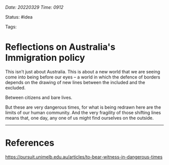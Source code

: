 *Date: 20220329 Time: 0912*

Status: #idea 

Tags:

# Reflections on Australia's Immigration policy

This isn’t just about Australia. This is about a new world that we are seeing come into being before our eyes – a world in which the defence of borders depends on the drawing of new lines between the included and the excluded.

Between citizens and bare lives.

But these are very dangerous times, for what is being redrawn here are the limits of our human community. And the very fragility of those shifting lines means that, one day, any one of us might find ourselves on the outside.


---

# References

https://pursuit.unimelb.edu.au/articles/to-bear-witness-in-dangerous-times